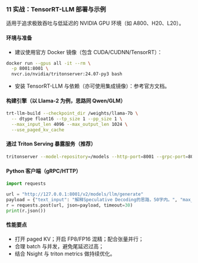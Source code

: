 ### 11 实战：TensorRT-LLM 部署与示例

适用于追求极致吞吐与低延迟的 NVIDIA GPU 环境（如 A800、H20、L20）。

#### 环境与准备
- 建议使用官方 Docker 镜像（包含 CUDA/CUDNN/TensorRT）：
```bash
docker run --gpus all -it --rm \
  -p 8001:8001 \
  nvcr.io/nvidia/tritonserver:24.07-py3 bash
```
- 安装 TensorRT-LLM 与依赖（亦可使用集成镜像）：参考官方文档。

#### 构建引擎（以 Llama-2 为例，思路同 Qwen/GLM）
```bash
trt-llm-build --checkpoint_dir /weights/llama-7b \
  -- dtype float16 --tp_size 1 --pp_size 1 \
  --max_input_len 4096 --max_output_len 1024 \
  --use_paged_kv_cache
```

#### 通过 Triton Serving 暴露服务（推荐）
```bash
tritonserver --model-repository=/models --http-port=8001 --grpc-port=8002
```

#### Python 客户端（gRPC/HTTP）
```python
import requests

url = "http://127.0.0.1:8001/v2/models/llm/generate"
payload = {"text_input": "解释Speculative Decoding的思路，50字内。", "max_tokens": 128}
r = requests.post(url, json=payload, timeout=30)
print(r.json())
```

#### 性能要点
- 打开 paged KV；开启 FP8/FP16 混精；配合张量并行；
- 合理 batch 与并发，避免尾延迟过高；
- 结合 Nsight 与 triton metrics 做持续优化。


